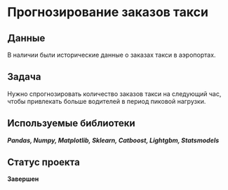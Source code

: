 # Прогнозирование заказов такси

## Данные

В наличии были исторические данные о заказах такси в аэропортах.

## Задача

Нужно спрогнозировать количество заказов такси на следующий час, чтобы привлекать больше водителей в период пиковой нагрузки.

## Используемые библиотеки

***Pandas, Numpy, Matplotlib, Sklearn, Catboost, Lightgbm, Statsmodels***

## Статус проекта

**Завершен**
